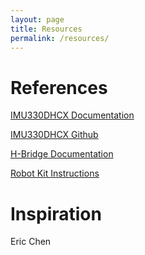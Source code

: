 ```yaml
---
layout: page
title: Resources
permalink: /resources/
---
```


# References

[IMU330DHCX Documentation](https://www.st.com/resource/en/datasheet/ism330dhcx.pdf)

[IMU330DHCX Github](https://github.com/stm32duino/LSM6DSOX/blob/main/src/LSM6DSOXSensor.cpp)

[H-Bridge Documentation](https://www.st.com/content/ccc/resource/technical/document/datasheet/04/ac/22/f9/20/5d/43/a1/CD00000059.pdf/files/CD00000059.pdf/jcr:content/translations/en.CD00000059.pdf)

[Robot Kit Instructions](https://learn.adafruit.com/tri-layer-mini-round-robot-chassis-ki)

# Inspiration

Eric Chen

